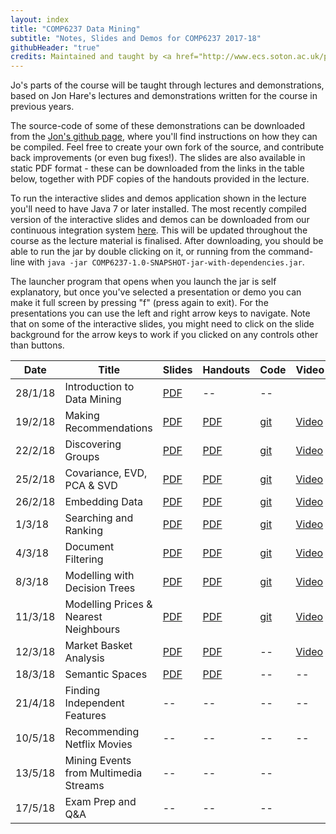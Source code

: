 ```yaml
---
layout: index
title: "COMP6237 Data Mining"
subtitle: "Notes, Slides and Demos for COMP6237 2017-18"
githubHeader: "true"
credits: Maintained and taught by <a href="http://www.ecs.soton.ac.uk/people/jh1c18">Dr Jo Houghton</a> (<a href="https://github.com/johoughton">JoHoughton</a>)
---
```



Jo's parts of the course will be taught through lectures and demonstrations, based on Jon Hare's lectures and demonstrations written for the course in previous years.

 The source-code of some of these demonstrations can be downloaded from the [Jon's github page](http://github.com/jonhare/COMP6237), where you'll find instructions on how they can be compiled. Feel free to create your own fork of the source, and contribute back improvements (or even bug fixes!). The slides are also available in static PDF format - these can be downloaded from the links in the table below, together with PDF copies of the handouts provided in the lecture.

To run the interactive slides and demos application shown in the lecture you'll need to have Java 7 or later installed. The most recently compiled version of the interactive slides and demos can be downloaded from our continuous integration system [here](http://jenkins.ecs.soton.ac.uk/job/COMP6237/lastSuccessfulBuild/artifact/app/target/COMP6237-1.0-SNAPSHOT-jar-with-dependencies.jar). This will be updated throughout the course as the lecture material is finalised. After downloading, you should be able to run the jar by double clicking on it, or running from the command-line with `java -jar COMP6237-1.0-SNAPSHOT-jar-with-dependencies.jar`.

The launcher program that opens when you launch the jar is self explanatory, but once you've selected a presentation or demo you can make it full screen by pressing "f" (press again to exit). For the presentations you can use the left and right arrow keys to navigate. Note that on some of the interactive slides, you might need to click on the slide background for the arrow keys to work if you clicked on any controls other than buttons.

Date     | Title        | Slides                             | Handouts  | Code  | Video |
---------| ------------ | ---------------------------------- | --------- | ----- | ----- |
28/1/18  | Introduction to Data Mining | [PDF](./lectures/pdf/Intro_mb.pdf) | -- | -- |
19/2/18  | Making Recommendations | [PDF](./lectures/pdf/02_Recommender_jh.pdf) | [PDF](./lectures/pdf/02_Recommender_Systems_HO.pdf) | [git](https://github.com/JoHoughton/Data-Mining-Demo-Code-18-19/blob/master/recommender.ipynb) | [Video](https://coursecast.soton.ac.uk/Panopto/Pages/Viewer.aspx?id=b7cf6f92-4b86-4af9-8cd6-a9f900d98e95) |
22/2/18  | Discovering Groups | [PDF](./lectures/pdf/03_discovering_groups_jh.pdf) | [PDF](.lectures/pdf/03_discovering_groups_jh.pdf) | [git](https://github.com/JoHoughton/Data-Mining-Demo-Code-18-19/blob/master/groups.ipynb) | [Video](https://coursecast.soton.ac.uk/Panopto/Pages/Viewer.aspx?id=4e4da6a3-5aa9-48e4-b198-a9fc011a1c01) |
25/2/18  | Covariance, EVD, PCA & SVD | [PDF](./lectures/pdf/04_covariance_jh.pdf) | [PDF](./lectures/pdf/04_covariance_HO_jh.pdf) | [git](https://github.com/JoHoughton/Data-Mining-Demo-Code-18-19/blob/master/04-covariance.ipynb) | [Video](https://coursecast.soton.ac.uk/Panopto/Pages/Viewer.aspx?id=2e87133a-c98d-4632-aaec-a9ff0108706e) |
26/2/18  | Embedding Data | [PDF](./lectures/pdf/05_embedding_data_jh.pdf) | [PDF](./lectures/pdf/05_embedding_data_HO_jh.pdf) | [git](https://github.com/JoHoughton/Data-Mining-Demo-Code-18-19/blob/master/05_embedding_data.ipynb) | [Video](https://coursecast.soton.ac.uk/Panopto/Pages/Viewer.aspx?id=ab3f66b2-1d62-4bf7-a36e-aa0000d770f3) |
1/3/18  | Searching and Ranking | [PDF](./lectures/pdf/06_search.pdf) | [PDF](./lectures/pdf/06_search_HO.pdf) | [git](https://github.com/JoHoughton/Data-Mining-Demo-Code-18-19/blob/master/searchRank.ipynb) | [Video](https://coursecast.soton.ac.uk/Panopto/Pages/Viewer.aspx?id=d2a874dd-a0c2-43d0-89ba-aa030117fbbd) |
4/3/18   | Document Filtering  | [PDF](./lectures/pdf/07_document_filtering_jh.pdf) | [PDF](./lectures/pdf/07_document_filtering_HO.pdf) | [git](https://github.com/JoHoughton/Data-Mining-Demo-Code-18-19/blob/master/07_doc_filtering.ipynb) | [Video](https://coursecast.soton.ac.uk/Panopto/Pages/Viewer.aspx?id=4cfbafae-e7b1-4447-98d3-aa060107bee6) |
8/3/18   | Modelling with Decision Trees | [PDF](./lectures/pdf/08_decision_trees_jh.pdf) | [PDF](./lectures/pdf/08_decision_trees_HO.pdf) | [git](https://github.com/JoHoughton/Data-Mining-Demo-Code-18-19/blob/master/08_decisiontrees.ipynb) | [Video](https://coursecast.soton.ac.uk/Panopto/Pages/Viewer.aspx?id=cbce4661-f531-4c93-861a-aa0a0119a04d) |
11/3/18   | Modelling Prices & Nearest Neighbours | [PDF](./lectures/pdf/09_nearest_neighbours_jh.pdf) | [PDF](./lectures/pdf/09_nearest_neighbours_HO.pdf) | [git](https://github.com/JoHoughton/Data-Mining-Demo-Code-18-19/blob/master/09_nearest_neighbours.ipynb) | [Video](https://coursecast.soton.ac.uk/Panopto/Pages/Viewer.aspx?id=b5c9e86b-fc8f-4308-8373-aa0d0107cfdd) |
12/3/18  | Market Basket Analysis |  [PDF](./lectures/pdf/10_market_basket_jh.pdf) | [PDF](./lectures/pdf/10_market_basket_HO.pdf) | -- | [Video](https://coursecast.soton.ac.uk/Panopto/Pages/Viewer.aspx?id=927b2a76-5742-48bd-af3c-aa0e00d5d8f9) |
18/3/18  | Semantic Spaces | [PDF](./lectures/pdf/11_semantic_spaces_jh.pdf) | [PDF](./lectures/pdf/11_semantic_spaces_HO.pdf) | -- | -- |
21/4/18  | Finding Independent Features |  -- | -- | -- | -- |
10/5/18   | Recommending Netflix Movies |  -- | -- | -- | -- |
13/5/18  | Mining Events from Multimedia Streams |  -- | -- | -- |
17/5/18  | Exam Prep and Q&A |  -- | -- | -- |
